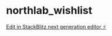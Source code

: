 # northlab_wishlist

[Edit in StackBlitz next generation editor ⚡️](https://stackblitz.com/~/github.com/fehleques/northlab_wishlist)